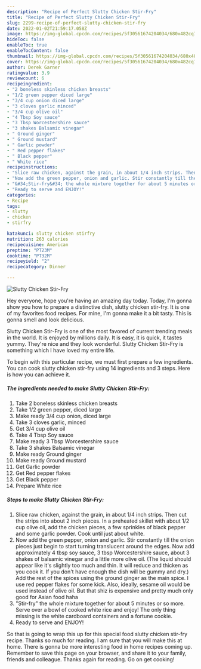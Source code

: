 ```yaml
---
description: "Recipe of Perfect Slutty Chicken Stir-Fry"
title: "Recipe of Perfect Slutty Chicken Stir-Fry"
slug: 2299-recipe-of-perfect-slutty-chicken-stir-fry
date: 2022-01-02T21:59:17.058Z
image: https://img-global.cpcdn.com/recipes/5f30561674204034/680x482cq70/slutty-chicken-stir-fry-recipe-main-photo.jpg
hideToc: false
enableToc: true
enableTocContent: false
thumbnail: https://img-global.cpcdn.com/recipes/5f30561674204034/680x482cq70/slutty-chicken-stir-fry-recipe-main-photo.jpg
cover: https://img-global.cpcdn.com/recipes/5f30561674204034/680x482cq70/slutty-chicken-stir-fry-recipe-main-photo.jpg
author: Derek Garner
ratingvalue: 3.9
reviewcount: 6
recipeingredient:
- "2 boneless skinless chicken breasts"
- "1/2 green pepper diced large"
- "3/4 cup onion diced large"
- "3 cloves garlic minced"
- "3/4 cup olive oil"
- "4 Tbsp Soy sauce"
- "3 Tbsp Worcestershire sauce"
- "3 shakes Balsamic vinegar"
- " Ground ginger"
- " Ground mustard"
- " Garlic powder"
- " Red pepper flakes"
- " Black pepper"
- " White rice"
recipeinstructions:
- "Slice raw chicken, against the grain, in about 1/4 inch strips. Then cut the strips into about 2 inch pieces. In a preheated skillet with about 1/2 cup olive oil, add the chicken pieces, a few sprinkles of black pepper and some garlic powder. Cook until just about white."
- "Now add the green pepper, onion and garlic. Stir constantly till the onion pieces just begin to start turning translucent around the edges. Now add approximately 4 tbsp soy sauce, 3 tbsp Worcestershire sauce, about 3 shakes of balsamic vinegar and a little more olive oil. (The liquid should appear like it&#39;s slightly too much and thin. It will reduce and thicken as you cook it. If you don&#39;t have enough the dish will be gummy and dry.) Add the rest of the spices using the ground ginger as the main spice. I use red pepper flakes for some kick. Also, ideally, sesame oil would be used instead of olive oil. But that shiz is expensive and pretty much only good for Asian food haha"
- "&#34;Stir-fry&#34; the whole mixture together for about 5 minutes or so more. Serve over a bowl of cooked white rice and enjoy! The only thing missing is the white cardboard containers and a fortune cookie."
- "Ready to serve and ENJOY!"
categories:
- Recipe
tags:
- slutty
- chicken
- stirfry

katakunci: slutty chicken stirfry 
nutrition: 263 calories
recipecuisine: American
preptime: "PT23M"
cooktime: "PT32M"
recipeyield: "2"
recipecategory: Dinner

---
```



![Slutty Chicken Stir-Fry](https://img-global.cpcdn.com/recipes/5f30561674204034/680x482cq70/slutty-chicken-stir-fry-recipe-main-photo.jpg)

Hey everyone, hope you're having an amazing day today. Today, I'm gonna show you how to prepare a distinctive dish, slutty chicken stir-fry. It is one of my favorites food recipes. For mine, I'm gonna make it a bit tasty. This is gonna smell and look delicious.



Slutty Chicken Stir-Fry is one of the most favored of current trending meals in the world. It is enjoyed by millions daily. It is easy, it is quick, it tastes yummy. They're nice and they look wonderful. Slutty Chicken Stir-Fry is something which I have loved my entire life.


To begin with this particular recipe, we must first prepare a few ingredients. You can cook slutty chicken stir-fry using 14 ingredients and 3 steps. Here is how you can achieve it.

<!--inarticleads1-->

##### The ingredients needed to make Slutty Chicken Stir-Fry:

1. Take 2 boneless skinless chicken breasts
1. Take 1/2 green pepper, diced large
1. Make ready 3/4 cup onion, diced large
1. Take 3 cloves garlic, minced
1. Get 3/4 cup olive oil
1. Take 4 Tbsp Soy sauce
1. Make ready 3 Tbsp Worcestershire sauce
1. Take 3 shakes Balsamic vinegar
1. Make ready  Ground ginger
1. Make ready  Ground mustard
1. Get  Garlic powder
1. Get  Red pepper flakes
1. Get  Black pepper
1. Prepare  White rice




<!--inarticleads2-->

##### Steps to make Slutty Chicken Stir-Fry:

1. Slice raw chicken, against the grain, in about 1/4 inch strips. Then cut the strips into about 2 inch pieces. In a preheated skillet with about 1/2 cup olive oil, add the chicken pieces, a few sprinkles of black pepper and some garlic powder. Cook until just about white.
1. Now add the green pepper, onion and garlic. Stir constantly till the onion pieces just begin to start turning translucent around the edges. Now add approximately 4 tbsp soy sauce, 3 tbsp Worcestershire sauce, about 3 shakes of balsamic vinegar and a little more olive oil. (The liquid should appear like it&#39;s slightly too much and thin. It will reduce and thicken as you cook it. If you don&#39;t have enough the dish will be gummy and dry.) Add the rest of the spices using the ground ginger as the main spice. I use red pepper flakes for some kick. Also, ideally, sesame oil would be used instead of olive oil. But that shiz is expensive and pretty much only good for Asian food haha
1. &#34;Stir-fry&#34; the whole mixture together for about 5 minutes or so more. Serve over a bowl of cooked white rice and enjoy! The only thing missing is the white cardboard containers and a fortune cookie.
1. Ready to serve and ENJOY!



So that is going to wrap this up for this special food slutty chicken stir-fry recipe. Thanks so much for reading. I am sure that you will make this at home. There is gonna be more interesting food in home recipes coming up. Remember to save this page on your browser, and share it to your family, friends and colleague. Thanks again for reading. Go on get cooking!
